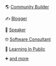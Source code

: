 🌎 [Community Builder](https://www.meetup.com/iadnug/)

✍ [Blogger](https://scottsauber.com)

💬 [Speaker](https://scottsauber.com/speaking)

🤓 [Software Consultant](https://leantechniques.com/)

📝 [Learning In Public](https://github.com/scottsauber/notes)

➕ [and more](https://scottsauber.com/about)
